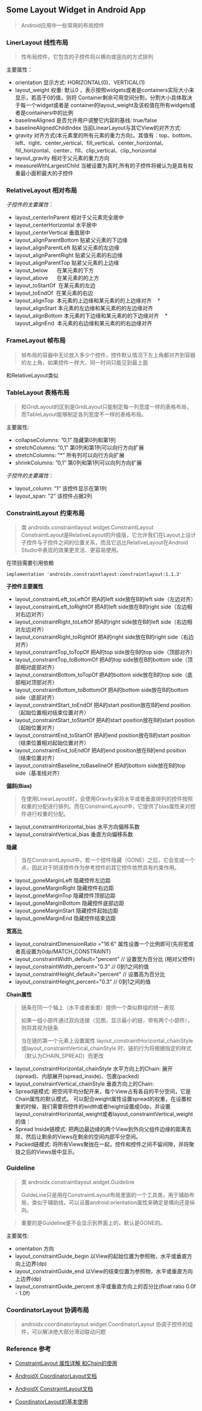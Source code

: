 ## Some Layout Widget in Android App
> Android应用中一些常用的布局控件

### LinerLayout 线性布局
> 性布局控件，它包含的子控件将以横向或竖向的方式排列

主要属性：
  * orientation 显示方式: HORIZONTAL(0)、VERTICAL(1)
  * layout_weight 权重: 默认0 ，表示按照widgets或者是containers实际大小来显示，若高于0的值，则将 Container剩余可用空间分割，分割大小具体取决于每一个widget或者是 container的layout_weight及该权值在所有widgets或者是containers中的比例
  * baselineAligned 是否允许用户调整它内容的基线: true/false
  * baselineAlignedChildIndex 当前LinearLayout与其它View的对齐方式:   
  * gravity 对齐方式(本元素里的所有元素的重力方向)。其值有：top、bottom、left、right、center_vertical、fill_vertical、center_horizontal、fill_horizontal、center、fill、clip_vertical、clip_horizontal
  * layout_gravity 相对于父元素的重力方向
  * measureWithLargestChild 当被设置为真时,所有的子控件将被认为是具有权重最小面积最大的子控件

### RelativeLayout 相对布局
    
_子控件的主要属性_：
  * layout_centerInParent 相对于父元素完全居中
  * layout_centerHorizontal 水平居中
  * layout_centerVertical 垂直居中
  * layout_alignParentBottom 贴紧父元素的下边缘
  * layout_alignParentLeft 贴紧父元素的左边缘 
  * layout_alignParentRight 贴紧父元素的右边缘 
  * layout_alignParentTop 贴紧父元素的上边缘 
  * layout_below      在某元素的下方 
  * layout_above      在某元素的的上方 
  * layout_toStartOf  在某元素的左边 
  * layout_toEndOf  在某元素的右边
  * layout_alignTop  本元素的上边缘和某元素的的上边缘对齐 
  * layout_alignStart 本元素的左边缘和某元素的的左边缘对齐 
  * layout_alignBottom 本元素的下边缘和某元素的的下边缘对齐 
  * layout_alignEnd  本元素的右边缘和某元素的的右边缘对齐

### FrameLayout 帧布局
> 帧布局的容器中无论放入多少个控件，控件默认情况下左上角都对齐到容器的左上角，如果控件一样大，同一时间只能见到最上面

和RelativeLayout类似

### TableLayout 表格布局
> 和GridLayout的区别是GridLayout只能制定每一列宽度一样的表格布局，而TableLayout能够制定各列宽度不一样的表格布局。

主要属性:

  * collapseColumns: ”0,1” 隐藏第0列和第1列
  * stretchColumns: ”0,1” 第0列和第1列可以向行方向扩展
  * stretchColumns: ”*” 所有列可以向行方向扩展
  * shrinkColumns: ”0,1” 第0列和第1列可以向列方向扩展 
  
_子控件的主要属性_：

  * layout_column: ”1” 该控件显示在第1列
  * layout_span: ”2” 该控件占据2列


### ConstraintLayout 约束布局
> 类 androidx.constraintlayout.widget.ConstraintLayout
> ConstraintLayout是RelativeLayout的升级版，它允许我们在Layout上设计子控件与子控件之间的位置关系，而且它远比RelativeLayout在Android Studio中表现的效果更灵活、更容易使用。

在项目需要引用依赖
```
implementation 'androidx.constraintlayout:constraintlayout:1.1.3'
```

__子控件主要属性__

  * layout_constraintLeft_toLeftOf	把A的left side放在B的left side（左边对齐）
  * layout_constraintLeft_toRightOf	把A的left side放在B的right side（左边相对右边对齐）
  * layout_constraintRight_toLeftOf	把A的right side放在B的left side（右边相对左边对齐）
  * layout_constraintRight_toRightOf 把A的right side放在B的right side（右边对齐）
  * layout_constraintTop_toTopOf	把A的top side放在B的top side（顶部对齐）
  * layout_constraintTop_toBottomOf	把A的top side放在B的bottom side（顶部相对底部对齐）
  * layout_constraintBottom_toTopOf	把A的bottom side放在B的top side（底部相对顶部对齐）
  * layout_constraintBottom_toBottomOf	把A的bottom side放在B的bottom side（底部对齐）
  * layout_constraintStart_toEndOf	把A的start position放在B的end position（起始位置相对结束位置对齐）
  * layout_constraintStart_toStartOf	把A的start position放在B的start position（起始位置对齐）
  * layout_constraintEnd_toStartOf	把A的end position放在B的start position（结束位置相对起始位置对齐）
  * layout_constraintEnd_toEndOf	把A的end position放在B的end position（结束位置对齐）
  * layout_constraintBaseline_toBaselineOf	把A的bottom side放在B的top side（基准线对齐）
  
__偏斜(Bias)__
> 在使用LinearLayout时，会使用Gravity来将水平或者垂直排列的控件按照权重的分配进行排列。而在ConstraintLayout中，它提供了bias属性来对控件进行权重的分配。

  * layout_constraintHorizontal_bias	水平方向偏移系数
  * layout_constraintVertical_bias	垂直方向偏移系数

__隐藏__
> 当在ConstraintLayout中，若一个控件隐藏（GONE）之后，它会变成一个点，因此对于把该控件作为参考控件的其它控件依然具有约束作用。

  * layout_goneMarginLeft	隐藏控件左边距
  * layout_goneMarginRight	隐藏控件右边距
  * layout_goneMarginTop	隐藏控件顶部边距
  * layout_goneMarginBottom	隐藏控件底部边距
  * layout_goneMarginStart	隐藏控件起始边距
  * layout_goneMarginEnd	隐藏控件结束边距

__宽高比__

  * layout_constraintDimensionRatio ="16:6" 属性设置一个比例即可(先将宽或者高设置为0dp/MATCH_CONSTRAINT)
  * layout_constraintWidth_default="percent" // 设置宽为百分比 (相对父控件)
  * layout_constraintWidth_percent="0.3" // 0到1之间的值
  * layout_constraintHeight_default="percent" // 设置高为百分比 
  * layout_constraintHeight_percent="0.3" // 0到1之间的值 
  
__Chain属性__

> 链条在同一个轴上（水平或者垂直）提供一个类似群组的统一表现
>
> 如果一组小部件通过双向连接（见图，显示最小的链，带有两个小部件），则将其视为链条
>
> 当在链的第一个元素上设置属性 layout_constraintHorizontal_chainStyle 或layout_constraintVertical_chainStyle 时，链的行为将根据指定的样式（默认为CHAIN_SPREAD）而更改
   
  * layout_constraintHorizontal_chainStyle	水平方向上的Chain: 展开(spread)、内部展开(spread_inside)、包裹(packed)
  * layout_constraintVertical_chainStyle	垂直方向上的Chain: 
  * Spread链模式: 把空间平均分配开来，每个View占有各自的平分空间，它是Chain属性的默认模式。
        可以配合weight属性设置spread的权重，在设置权重的时候，我们需要将控件的width或者height设置成0dp，并设置layout_constraintHorizontal_weight或者layout_constraintVertical_weight的值：
  * Spread Inside链模式: 把两边最边缘的两个View到外向父组件边缘的距离去除，然后让剩余的Views在剩余的空间内部平分空间。
  * Packed链模式: 将所有Views聚拢在一起，控件和控件之间不留间隙，并将聚拢之后的Views居中显示。
  
### Guideline
> 类 androidx.constraintlayout.widget.Guideline
>
> GuideLine只是用在ConstraintLayout布局里面的一个工具类，用于辅助布局，类似于辅助线，可以设置android:orientation属性来确定是横向还是纵向。

>重要的是Guideline是不会显示到界面上的，默认是GONE的。
 
主要属性:
 * orientation	方向
 * layout_constraintGuide_begin	以View的起始位置为参照物，水平或垂直方向上边界(dp)
 * layout_constraintGuide_end	以View的结束位置为参照物，水平或垂直方向上边界(dp)
 * layout_constraintGuide_percent 水平或垂直方向上的百分比(float ratio 0.0f - 1.0f)

### CoordinatorLayout 协调布局
> androidx.coordinatorlayout.widget.CoordinatorLayout
> 协调子控件的组件，可以解决绝大部分滑动联动问题

### Reference 参考

* [ConstraintLayout 属性详解 和Chain的使用](https://www.jianshu.com/p/50debc330e91)
 
* [AndroidX CoordinatorLayout文档](https://developer.android.google.cn/reference/androidx/coordinatorlayout/widget/package-summary) 

* [AndroidX ConstraintLayout文档](https://developer.android.google.cn/reference/androidx/constraintlayout/widget/ConstraintLayout)

* [CoordinatorLayout的基本使用](https://www.jianshu.com/p/4cf2e99cf491)
